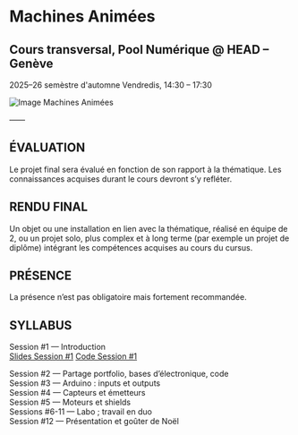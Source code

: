 # Machines Animées

## Cours transversal, Pool Numérique @ HEAD – Genève

2025–26 semèstre d'automne
Vendredis, 14:30 – 17:30

![Image Machines Animées](https://vjnks.com/media/pages/projects/latent-intimacies/a790ed6486-1758787268/latent_intimacies_red_book.jpg)

——

## ÉVALUATION

Le projet final sera évalué en fonction de son rapport à la thématique. Les connaissances acquises durant le cours devront s’y refléter.

## RENDU FINAL

Un objet ou une installation en lien avec la thématique, réalisé en équipe de 2,
ou un projet solo, plus complex et à long terme (par exemple un projet de diplôme) intégrant les compétences acquises au cours du cursus. 

## PRÉSENCE

La présence n’est pas obligatoire mais fortement recommandée.


## SYLLABUS

Session #1 — Introduction  
[Slides Session #1](https://github.com/headpoolnumerique/machines-animees-cours-transversal/blob/main/cours%231/Machines%20Spirituelles_compressed.pdf)
[Code Session #1](https://github.com/headpoolnumerique/machines-animees-cours-transversal/tree/main/cours%231)

Session #2 — Partage portfolio, bases d’électronique, code  
Session #3 — Arduino : inputs et outputs  
Session #4 — Capteurs et émetteurs  
Session #5 — Moteurs et shields  
Sessions #6-11 — Labo ; travail en duo  
Session #12 — Présentation et goûter de Noël  

